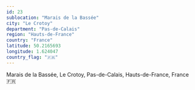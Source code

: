 ```yaml
---
id: 23
sublocation: "Marais de la Bassée"
city: "Le Crotoy"
department: "Pas-de-Calais"
region: "Hauts-de-France"
country: "France"
latitude: 50.2165693
longitude: 1.624047
country_flag: "🇫🇷"
---
```

Marais de la Bassée, Le Crotoy, Pas-de-Calais, Hauts-de-France, France 🇫🇷